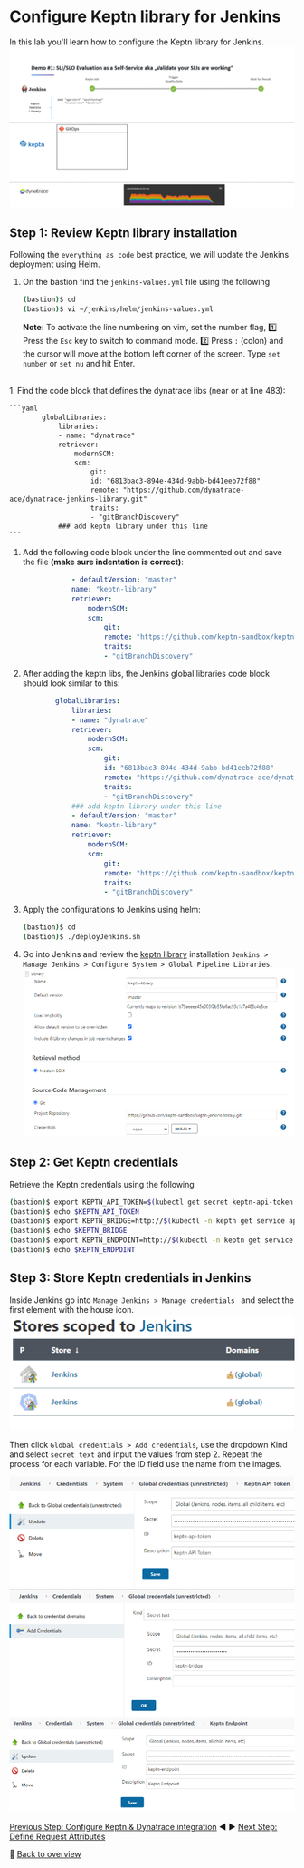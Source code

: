 # Configure Keptn library for Jenkins
In this lab you'll learn how to configure the Keptn library for Jenkins.
![keptn](./assets/evalpipeline_animated.gif)

## Step 1: Review Keptn library installation

Following the `everything as code` best practice, we will update the Jenkins deployment using Helm.

1. On the bastion find the `jenkins-values.yml` file using the following

    ```bash
    (bastion)$ cd
    (bastion)$ vi ~/jenkins/helm/jenkins-values.yml
    ```

    **Note:** To activate the line numbering on vim, set the number flag, :one: Press the `Esc` key to switch to command mode. :two: Press `:` (colon) and the cursor will move at the bottom left corner of the screen. Type `set number` or `set nu` and hit Enter.
<br>
1. Find the code block that defines the dynatrace libs (near or at line 483):

    ```yaml
            globalLibraries:
                libraries:
                - name: "dynatrace"
                retriever:
                    modernSCM:
                    scm:
                        git:
                        id: "6813bac3-894e-434d-9abb-bd41eeb72f88"
                        remote: "https://github.com/dynatrace-ace/dynatrace-jenkins-library.git"
                        traits:
                        - "gitBranchDiscovery"
                ### add keptn library under this line
    ```

1. Add the following code block under the line commented out and save the file **(make sure indentation is correct)**:

    ```yaml
                - defaultVersion: "master"
                name: "keptn-library"
                retriever:
                    modernSCM:
                    scm:
                        git:
                        remote: "https://github.com/keptn-sandbox/keptn-jenkins-library.git"
                        traits:
                        - "gitBranchDiscovery"
    ```

1. After adding the keptn libs, the Jenkins global libraries code block should look similar to this:

    ```yaml
            globalLibraries:
                libraries:
                - name: "dynatrace"
                retriever:
                    modernSCM:
                    scm:
                        git:
                        id: "6813bac3-894e-434d-9abb-bd41eeb72f88"
                        remote: "https://github.com/dynatrace-ace/dynatrace-jenkins-library.git"
                        traits:
                        - "gitBranchDiscovery"
                ### add keptn library under this line
                - defaultVersion: "master"
                name: "keptn-library"
                retriever:
                    modernSCM:
                    scm:
                        git:
                        remote: "https://github.com/keptn-sandbox/keptn-jenkins-library.git"
                        traits:
                        - "gitBranchDiscovery"
    ```

1. Apply the configurations to Jenkins using helm:

    ```bash
    (bastion)$ cd
    (bastion)$ ./deployJenkins.sh
    ```


1. Go into Jenkins and review the [keptn library](https://github.com/keptn-sandbox/keptn-jenkins-library.git) installation `Jenkins > Manage Jenkins > Configure System > Global Pipeline Libraries`.
![keptn](./assets/keptn-jenkins-library1.png)

## Step 2: Get Keptn credentials

Retrieve the Keptn credentials using the following

```bash
(bastion)$ export KEPTN_API_TOKEN=$(kubectl get secret keptn-api-token -n keptn -ojsonpath={.data.keptn-api-token} | base64 --decode)
(bastion)$ echo $KEPTN_API_TOKEN
(bastion)$ export KEPTN_BRIDGE=http://$(kubectl -n keptn get service api-gateway-nginx -ojsonpath='{.status.loadBalancer.ingress[0].ip}')/bridge
(bastion)$ echo $KEPTN_BRIDGE
(bastion)$ export KEPTN_ENDPOINT=http://$(kubectl -n keptn get service api-gateway-nginx -ojsonpath='{.status.loadBalancer.ingress[0].ip}')/api
(bastion)$ echo $KEPTN_ENDPOINT
```

## Step 3: Store Keptn credentials in Jenkins

 Inside Jenkins go into `Manage Jenkins > Manage credentials ` and select the first element with the house icon.
![keptn](./assets/jenkins-store.png)

Then click `Global credentials > Add credentials`, use the dropdown Kind and select `secret text` and input the values from step 2. Repeat the process for each variable. For the ID field use the name from the images.

![keptn](./assets/keptn-api1.png)
![keptn](./assets/keptn-bridge1.png)
![keptn](./assets/keptn-endpoint1.png)

[Previous Step: Configure Keptn & Dynatrace integration](../02_Configure_Keptn_Dynatrace_Integration) :arrow_backward: :arrow_forward: [Next Step: Define Request Attributes](../04_Define_Request_Attributes)

:arrow_up_small: [Back to overview](../)
